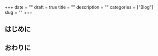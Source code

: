 +++
date = ""
draft = true
title = ""
description = ""
categories = ["Blog"]
slug = ""
+++

## はじめに

## おわりに
